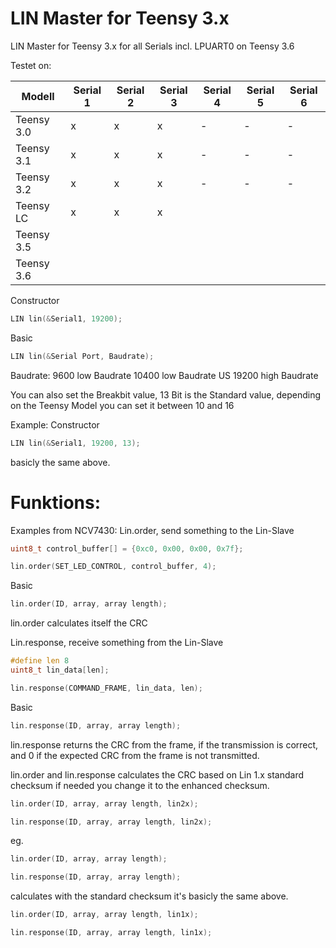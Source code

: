 # LIN Master for Teensy 3.x
LIN Master for Teensy 3.x for all Serials incl. LPUART0 on Teensy 3.6

Testet on:

| Modell |Serial 1 |Serial 2 |Serial 3 |Serial 4 |Serial 5 |Serial 6 |
|------------|---|---|---|---|---|---|
| Teensy 3.0 | x | x | x | - | - | - |
| Teensy 3.1 | x | x | x | - | - | - |
| Teensy 3.2 | x | x | x | - | - | - |
| Teensy LC | x | x | x |  |  |  |
| Teensy 3.5 |  |  |  |  |  |  |
| Teensy 3.6 |  |  |  |  |  |  |

Constructor
```c++
LIN lin(&Serial1, 19200);
```
Basic
```c++
LIN lin(&Serial Port, Baudrate);
```
Baudrate:
 9600 low Baudrate
10400 low Baudrate US
19200 high Baudrate

You can also set the Breakbit value, 13 Bit is the Standard value, depending on the Teensy Model you can set it between 10 and 16

Example:
Constructor
```c++
LIN lin(&Serial1, 19200, 13);
```
basicly the same above.

# Funktions:
Examples from NCV7430:
Lin.order, send something to the Lin-Slave

```c++
uint8_t control_buffer[] = {0xc0, 0x00, 0x00, 0x7f};

lin.order(SET_LED_CONTROL, control_buffer, 4);
```
Basic
```c++
lin.order(ID, array, array length);
```
lin.order calculates itself the CRC

Lin.response, receive something from the Lin-Slave
```c++
#define len 8
uint8_t lin_data[len];

lin.response(COMMAND_FRAME, lin_data, len);
```
Basic
```c++
lin.response(ID, array, array length);
```

lin.response returns the CRC from the frame, if the transmission is correct,
and 0 if the expected CRC from the frame is not transmitted.

lin.order and lin.response calculates the CRC based on Lin 1.x standard checksum if needed you 
change it to the enhanced checksum.

```c++
lin.order(ID, array, array length, lin2x);

lin.response(ID, array, array length, lin2x);
```

eg.
```c++
lin.order(ID, array, array length);

lin.response(ID, array, array length);
```
calculates with the standard checksum it's basicly the same above.
```c++
lin.order(ID, array, array length, lin1x);

lin.response(ID, array, array length, lin1x);
```
